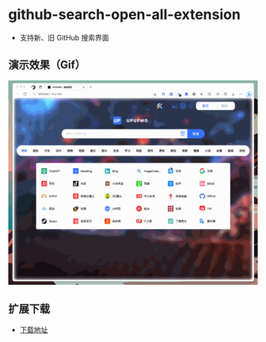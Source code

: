 # github-search-open-all-extension

- 支持新、旧 GitHub 搜索界面

## 演示效果（Gif）

![gif](images/gif.gif)

## 扩展下载

- [下载地址](https://pan.baidu.com/s/1utuk3sc4VD1L23ezFZsP3w?pwd=b4rr)

